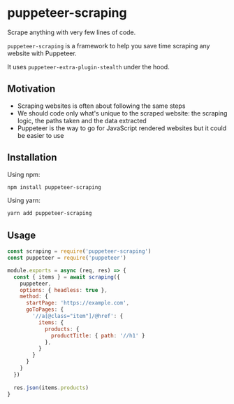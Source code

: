 # puppeteer-scraping

Scrape anything with very few lines of code.

`puppeteer-scraping` is a framework to help you save time scraping any website with Puppeteer.

It uses `puppeteer-extra-plugin-stealth` under the hood.

## Motivation

- Scraping websites is often about following the same steps
- We should code only what's unique to the scraped website: the scraping logic, the paths taken and the data extracted
- Puppeteer is the way to go for JavaScript rendered websites but it could be easier to use

## Installation

Using npm:

```bash
npm install puppeteer-scraping
```

Using yarn:

```bash
yarn add puppeteer-scraping
```

## Usage

```javascript
const scraping = require('puppeteer-scraping')
const puppeteer = require('puppeteer')

module.exports = async (req, res) => {  
  const { items } = await scraping({
    puppeteer,
    options: { headless: true },
    method: {
      startPage: 'https://example.com',
      goToPages: {
        '//a[@class="item"]/@href': {
          items: {
            products: {
              productTitle: { path: '//h1' }
            },
          }
        }
      }
    }
  })
  
  res.json(items.products)
}
```